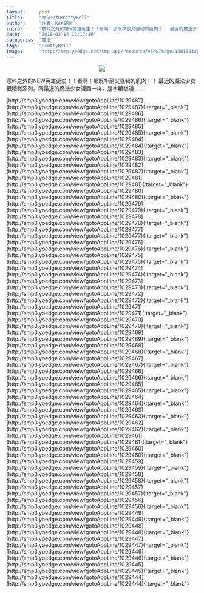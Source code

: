```yaml
---
layout:     post
title:      "魔法少女PrettyBell"
author:     "作者：KAKERU"
intro:      "意料之外的NEW英雄诞生！！看啊！那既华丽又强韧的肌肉！！ 最近的魔法少女很糟糕系列，同最近的魔法少女漫画一样，是本糟糕漫……"
date:       "2018-02-14 12:17:10"
categories: "魔法"
tags:       "PrettyBell"
image:      "http://smp.yoedge.com/smp-app/resource/viewImage/1001023appline.png"
---
```

<div style="text-align: center">
<p><img src="http://smp.yoedge.com/smp-app/resource/viewImage/1001023appline.png"/></p>
</div>
<p class="post-meta">
<span>意料之外的NEW英雄诞生！！看啊！那既华丽又强韧的肌肉！！ 最近的魔法少女很糟糕系列，同最近的魔法少女漫画一样，是本糟糕漫……</span>
</p>
[http://smp3.yoedge.com/view/gotoAppLine/1029487](http://smp3.yoedge.com/view/gotoAppLine/1029487){:target="_blank"}
[http://smp3.yoedge.com/view/gotoAppLine/1029486](http://smp3.yoedge.com/view/gotoAppLine/1029486){:target="_blank"}
[http://smp3.yoedge.com/view/gotoAppLine/1029485](http://smp3.yoedge.com/view/gotoAppLine/1029485){:target="_blank"}
[http://smp3.yoedge.com/view/gotoAppLine/1029484](http://smp3.yoedge.com/view/gotoAppLine/1029484){:target="_blank"}
[http://smp3.yoedge.com/view/gotoAppLine/1029483](http://smp3.yoedge.com/view/gotoAppLine/1029483){:target="_blank"}
[http://smp3.yoedge.com/view/gotoAppLine/1029482](http://smp3.yoedge.com/view/gotoAppLine/1029482){:target="_blank"}
[http://smp3.yoedge.com/view/gotoAppLine/1029481](http://smp3.yoedge.com/view/gotoAppLine/1029481){:target="_blank"}
[http://smp3.yoedge.com/view/gotoAppLine/1029480](http://smp3.yoedge.com/view/gotoAppLine/1029480){:target="_blank"}
[http://smp3.yoedge.com/view/gotoAppLine/1029479](http://smp3.yoedge.com/view/gotoAppLine/1029479){:target="_blank"}
[http://smp3.yoedge.com/view/gotoAppLine/1029478](http://smp3.yoedge.com/view/gotoAppLine/1029478){:target="_blank"}
[http://smp3.yoedge.com/view/gotoAppLine/1029477](http://smp3.yoedge.com/view/gotoAppLine/1029477){:target="_blank"}
[http://smp3.yoedge.com/view/gotoAppLine/1029476](http://smp3.yoedge.com/view/gotoAppLine/1029476){:target="_blank"}
[http://smp3.yoedge.com/view/gotoAppLine/1029475](http://smp3.yoedge.com/view/gotoAppLine/1029475){:target="_blank"}
[http://smp3.yoedge.com/view/gotoAppLine/1029474](http://smp3.yoedge.com/view/gotoAppLine/1029474){:target="_blank"}
[http://smp3.yoedge.com/view/gotoAppLine/1029473](http://smp3.yoedge.com/view/gotoAppLine/1029473){:target="_blank"}
[http://smp3.yoedge.com/view/gotoAppLine/1029472](http://smp3.yoedge.com/view/gotoAppLine/1029472){:target="_blank"}
[http://smp3.yoedge.com/view/gotoAppLine/1029471](http://smp3.yoedge.com/view/gotoAppLine/1029471){:target="_blank"}
[http://smp3.yoedge.com/view/gotoAppLine/1029470](http://smp3.yoedge.com/view/gotoAppLine/1029470){:target="_blank"}
[http://smp3.yoedge.com/view/gotoAppLine/1029469](http://smp3.yoedge.com/view/gotoAppLine/1029469){:target="_blank"}
[http://smp3.yoedge.com/view/gotoAppLine/1029468](http://smp3.yoedge.com/view/gotoAppLine/1029468){:target="_blank"}
[http://smp3.yoedge.com/view/gotoAppLine/1029467](http://smp3.yoedge.com/view/gotoAppLine/1029467){:target="_blank"}
[http://smp3.yoedge.com/view/gotoAppLine/1029466](http://smp3.yoedge.com/view/gotoAppLine/1029466){:target="_blank"}
[http://smp3.yoedge.com/view/gotoAppLine/1029465](http://smp3.yoedge.com/view/gotoAppLine/1029465){:target="_blank"}
[http://smp3.yoedge.com/view/gotoAppLine/1029464](http://smp3.yoedge.com/view/gotoAppLine/1029464){:target="_blank"}
[http://smp3.yoedge.com/view/gotoAppLine/1029463](http://smp3.yoedge.com/view/gotoAppLine/1029463){:target="_blank"}
[http://smp3.yoedge.com/view/gotoAppLine/1029462](http://smp3.yoedge.com/view/gotoAppLine/1029462){:target="_blank"}
[http://smp3.yoedge.com/view/gotoAppLine/1029461](http://smp3.yoedge.com/view/gotoAppLine/1029461){:target="_blank"}
[http://smp3.yoedge.com/view/gotoAppLine/1029460](http://smp3.yoedge.com/view/gotoAppLine/1029460){:target="_blank"}
[http://smp3.yoedge.com/view/gotoAppLine/1029459](http://smp3.yoedge.com/view/gotoAppLine/1029459){:target="_blank"}
[http://smp3.yoedge.com/view/gotoAppLine/1029458](http://smp3.yoedge.com/view/gotoAppLine/1029458){:target="_blank"}
[http://smp3.yoedge.com/view/gotoAppLine/1029457](http://smp3.yoedge.com/view/gotoAppLine/1029457){:target="_blank"}
[http://smp3.yoedge.com/view/gotoAppLine/1029456](http://smp3.yoedge.com/view/gotoAppLine/1029456){:target="_blank"}
[http://smp3.yoedge.com/view/gotoAppLine/1029449](http://smp3.yoedge.com/view/gotoAppLine/1029449){:target="_blank"}
[http://smp3.yoedge.com/view/gotoAppLine/1029448](http://smp3.yoedge.com/view/gotoAppLine/1029448){:target="_blank"}
[http://smp3.yoedge.com/view/gotoAppLine/1029447](http://smp3.yoedge.com/view/gotoAppLine/1029447){:target="_blank"}
[http://smp3.yoedge.com/view/gotoAppLine/1029446](http://smp3.yoedge.com/view/gotoAppLine/1029446){:target="_blank"}
[http://smp3.yoedge.com/view/gotoAppLine/1029445](http://smp3.yoedge.com/view/gotoAppLine/1029445){:target="_blank"}
[http://smp3.yoedge.com/view/gotoAppLine/1029444](http://smp3.yoedge.com/view/gotoAppLine/1029444){:target="_blank"}


